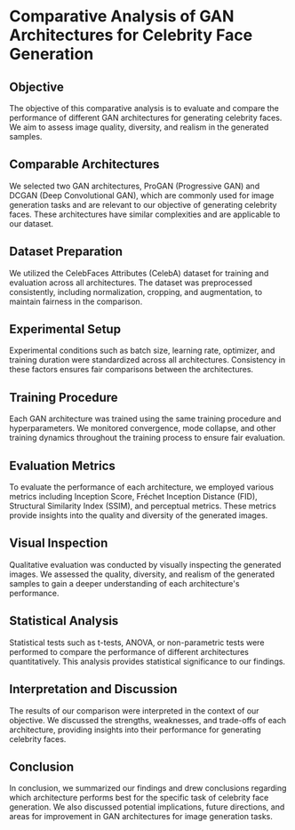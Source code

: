 # Comparative Analysis of GAN Architectures for Celebrity Face Generation

## Objective
The objective of this comparative analysis is to evaluate and compare the performance of different GAN architectures for generating celebrity faces. We aim to assess image quality, diversity, and realism in the generated samples.

## Comparable Architectures
We selected two GAN architectures, ProGAN (Progressive GAN) and DCGAN (Deep Convolutional GAN), which are commonly used for image generation tasks and are relevant to our objective of generating celebrity faces. These architectures have similar complexities and are applicable to our dataset.

## Dataset Preparation
We utilized the CelebFaces Attributes (CelebA) dataset for training and evaluation across all architectures. The dataset was preprocessed consistently, including normalization, cropping, and augmentation, to maintain fairness in the comparison.

## Experimental Setup
Experimental conditions such as batch size, learning rate, optimizer, and training duration were standardized across all architectures. Consistency in these factors ensures fair comparisons between the architectures.

## Training Procedure
Each GAN architecture was trained using the same training procedure and hyperparameters. We monitored convergence, mode collapse, and other training dynamics throughout the training process to ensure fair evaluation.

## Evaluation Metrics
To evaluate the performance of each architecture, we employed various metrics including Inception Score, Fréchet Inception Distance (FID), Structural Similarity Index (SSIM), and perceptual metrics. These metrics provide insights into the quality and diversity of the generated images.

## Visual Inspection
Qualitative evaluation was conducted by visually inspecting the generated images. We assessed the quality, diversity, and realism of the generated samples to gain a deeper understanding of each architecture's performance.

## Statistical Analysis
Statistical tests such as t-tests, ANOVA, or non-parametric tests were performed to compare the performance of different architectures quantitatively. This analysis provides statistical significance to our findings.

## Interpretation and Discussion
The results of our comparison were interpreted in the context of our objective. We discussed the strengths, weaknesses, and trade-offs of each architecture, providing insights into their performance for generating celebrity faces.

## Conclusion
In conclusion, we summarized our findings and drew conclusions regarding which architecture performs best for the specific task of celebrity face generation. We also discussed potential implications, future directions, and areas for improvement in GAN architectures for image generation tasks.
